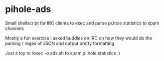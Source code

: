 # pihole-ads
Small shellscript for IRC clients to exec and parse pi.hole statistics to spam channels

Mostly a fun exercise I asked buddies on IRC on how they would do the parsing / regex of JSON and output pretty formatting.

Just a toy to /exec -o ads.sh  to spam pi.hole statistics :)
